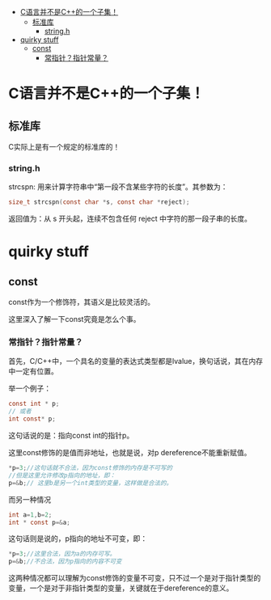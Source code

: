 <!--toc:start-->
- [C语言并不是C++的一个子集！](#c语言并不是c的一个子集)
  - [标准库](#标准库)
    - [string.h](#stringh)
- [quirky stuff](#quirky-stuff)
  - [const](#const)
    - [常指针？指针常量？](#常指针指针常量)
<!--toc:end-->

# C语言并不是C++的一个子集！

## 标准库

C实际上是有一个规定的标准库的！

### string.h

strcspn: 用来计算字符串中“第一段不含某些字符的长度”。其参数为：

```c
size_t strcspn(const char *s, const char *reject);
```

返回值为：从 s 开头起，连续不包含任何 reject 中字符的那一段子串的长度。

# quirky stuff

## const

const作为一个修饰符，其语义是比较灵活的。

这里深入了解一下const究竟是怎么个事。

### 常指针？指针常量？

首先，C/C++中，一个具名的变量的表达式类型都是lvalue，换句话说，其在内存中一定有位置。

举一个例子：

```c
const int * p;
// 或者
int const* p;
```

这句话说的是：指向const int的指针p。

这里const修饰的是值而非地址，也就是说，对p dereference不能重新赋值。

```c
*p=3;//这句话就不合法，因为const修饰的内存是不可写的
//但是这里允许修改p指向的地址，即：
p=&b;// 这里b是另一个int类型的变量，这样做是合法的。
```


而另一种情况

```c
int a=1,b=2;
int * const p=&a;
```

这句话则是说的，p指向的地址不可变，即：

```c
*p=3;//这里合法，因为a的内存可写。
p=&b;//不合法，因为p指向的内容不可变
```

这两种情况都可以理解为const修饰的变量不可变，只不过一个是对于指针类型的变量，一个是对于非指针类型的变量，关键就在于dereference的意义。
